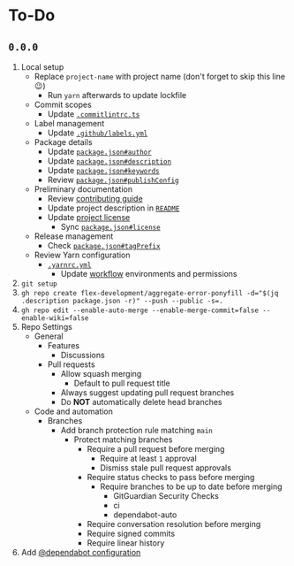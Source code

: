 # To-Do

## `0.0.0`

1. Local setup
   - Replace `project-name` with project name (don't forget to skip this line :wink:)
     - Run `yarn` afterwards to update lockfile
   - Commit scopes
     - Update [`.commitlintrc.ts`](.commitlintrc.ts)
   - Label management
     - Update [`.github/labels.yml`](.github/labels.yml)
   - Package details
     - Update [`package.json#author`](package.json#L17-L20)
     - Update [`package.json#description`](package.json#L3)
     - Update [`package.json#keywords`](package.json#L5)
     - Review [`package.json#publishConfig`](package.json#L21-L23)
   - Preliminary documentation
     - Review [contributing guide](CONTRIBUTING.md)
     - Update project description in [`README`](README.md)
     - Update [project license](LICENSE.md)
       - Sync [`package.json#license`](package.json#L8)
   - Release management
     - Check [`package.json#tagPrefix`](package.json#L140)
   - Review Yarn configuration
     - [`.yarnrc.yml`](.yarnrc.yml)
       - Update [workflow](.github/workflows/) environments and permissions
2. `git setup`
3. `gh repo create flex-development/aggregate-error-ponyfill -d="$(jq .description package.json -r)" --push --public -s=.`
4. `gh repo edit --enable-auto-merge --enable-merge-commit=false --enable-wiki=false`
5. Repo Settings
   - General
     - Features
       - Discussions
     - Pull requests
       - Allow squash merging
         - Default to pull request title
       - Always suggest updating pull request branches
       - Do **NOT** automatically delete head branches
   - Code and automation
     - Branches
       - Add branch protection rule matching `main`
         - Protect matching branches
           - Require a pull request before merging
             - Require at least `1` approval
             - Dismiss stale pull request approvals
           - Require status checks to pass before merging
             - Require branches to be up to date before merging
               - GitGuardian Security Checks
               - ci
               - dependabot-auto
           - Require conversation resolution before merging
           - Require signed commits
           - Require linear history
6. Add [@dependabot configuration](https://gist.github.com/unicornware/48a2e88a33301ea3161faa9b548588d7#file-dependabot-yml)
